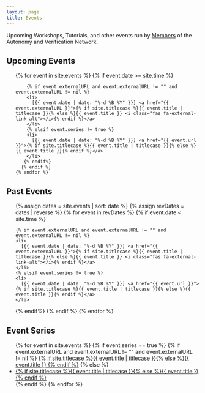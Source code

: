 ```yaml
---
layout: page
title: Events
---
```


Upcoming Workshops, Tutorials, and other events run by [Members](/members) of the Autonomy and Verification Network.

<article class="row">

<section class="columns large-7" >
<h2>Upcoming Events</h2>
  <ul>
    {% for event in site.events  %}
      {% if event.date >= site.time %}

        {% if event.externalURL and event.externalURL != "" and event.externalURL != nil %}
        <li>
          [{{ event.date | date: "%-d %B %Y" }}] <a href="{{ event.externalURL }}">{% if site.titlecase %}{{ event.title | titlecase }}{% else %}{{ event.title }} <i class="fas fa-external-link-alt"></i>{% endif %}</a>
        </li>
        {% elsif event.series != true %}
        <li>
          [{{ event.date | date: "%-d %B %Y" }}] <a href="{{ event.url }}">{% if site.titlecase %}{{ event.title | titlecase }}{% else %}{{ event.title }}{% endif %}</a>
        </li>
       {% endif%}
      {% endif %}
    {% endfor %}
  </ul>

<h2>Past Events</h2>
<ul>
  {% assign dates = site.events | sort: date %}
  {% assign revDates = dates | reverse %}
  {% for event in revDates  %}
  {% if event.date < site.time %}

    {% if event.externalURL and event.externalURL != "" and event.externalURL != nil %}
    <li>
      [{{ event.date | date: "%-d %B %Y" }}] <a href="{{ event.externalURL }}">{% if site.titlecase %}{{ event.title | titlecase }}{% else %}{{ event.title }} <i class="fas fa-external-link-alt"></i>{% endif %}</a>
    </li>
    {% elsif event.series != true %}
    <li>
      [{{ event.date | date: "%-d %B %Y" }}] <a href="{{ event.url }}">{% if site.titlecase %}{{ event.title | titlecase }}{% else %}{{ event.title }}{% endif %}</a>
    </li>
   {% endif%}
  {% endif %}
  {% endfor %}
</ul>


</section>

<section class="columns large-3" >
<h2>Event Series</h2>
<ul>
  {% for event in site.events  %}
    {% if event.series == true %}
    {% if event.externalURL and event.externalURL != "" and event.externalURL != nil %}
    </li>
      <a href="{{ event.externalURL }}">{% if site.titlecase %}{{ event.title | titlecase }}{% else %}{{ event.title }} <i class="fas fa-external-link-alt"></i>{% endif %}</a>
    </li>
    {% else %}
    <li>
       <a href="{{ site.url }}{{ event.url }}">{% if site.titlecase %}{{ event.title | titlecase }}{% else %}{{ event.title }}{% endif %}</a>
    </li>
    {% endif %}
  {% endfor %}
</ul>
</section>

</article>
